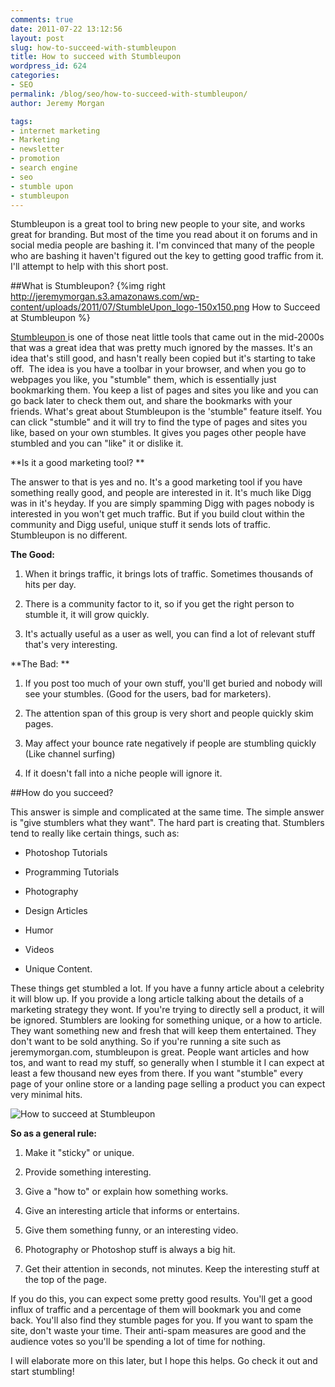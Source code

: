 ```yaml
---
comments: true
date: 2011-07-22 13:12:56
layout: post
slug: how-to-succeed-with-stumbleupon
title: How to succeed with Stumbleupon
wordpress_id: 624
categories:
- SEO
permalink: /blog/seo/how-to-succeed-with-stumbleupon/
author: Jeremy Morgan

tags:
- internet marketing
- Marketing
- newsletter
- promotion
- search engine
- seo
- stumble upon
- stumbleupon
---
```


Stumbleupon is a great tool to bring new people to your site, and works great for branding. But most of the time you read about it on forums and in social media people are bashing it. I'm convinced that many of the people who are bashing it haven't figured out the key to getting good traffic from it. I'll attempt to help with this short post.

##What is Stumbleupon?
{%img right http://jeremymorgan.s3.amazonaws.com/wp-content/uploads/2011/07/StumbleUpon_logo-150x150.png How to Succeed at Stumbleupon %}

[Stumbleupon ](http://www.stumbleupon.com/)is one of those neat little tools that came out in the mid-2000s that was a great idea that was pretty much ignored by the masses. It's an idea that's still good, and hasn't really been copied but it's starting to take off.  The idea is you have a toolbar in your browser, and when you go to webpages you like, you "stumble" them, which is essentially just bookmarking them. You keep a list of pages and sites you like and you can go back later to check them out, and share the bookmarks with your friends. What's great about Stumbleupon is the 'stumble" feature itself. You can click "stumble" and it will try to find the type of pages and sites you like, based on your own stumbles. It gives you pages other people have stumbled and you can "like" it or dislike it.

**Is it a good marketing tool? **

The answer to that is yes and no. It's a good marketing tool if you have something really good, and people are interested in it. It's much like Digg was in it's heyday. If you are simply spamming Digg with pages nobody is interested in you won't get much traffic. But if you build clout within the community and Digg useful, unique stuff it sends lots of traffic. Stumbleupon is no different.

**The Good:**
  
  1. When it brings traffic, it brings lots of traffic. Sometimes thousands of hits per day.

  
  2. There is a community factor to it, so if you get the right person to stumble it, it will grow quickly.

  
  3. It's actually useful as a user as well, you can find a lot of relevant stuff that's very interesting.


**The Bad: **

  
  1. If you post too much of your own stuff, you'll get buried and nobody will see your stumbles. (Good for the users, bad for marketers).

  
  2. The attention span of this group is very short and people quickly skim pages.

  
  3. May affect your bounce rate negatively if people are stumbling quickly (Like channel surfing)

  
  4. If it doesn't fall into a niche people will ignore it.


##How do you succeed?

This answer is simple and complicated at the same time. The simple answer is "give stumblers what they want". The hard part is creating that. Stumblers tend to really like certain things, such as:

  
  * Photoshop Tutorials

  
  * Programming Tutorials

  
  * Photography

  
  * Design Articles

  
  * Humor

  
  * Videos

  
  * Unique Content.


These things get stumbled a lot. If you have a funny article about a celebrity it will blow up. If you provide a long article talking about the details of a marketing strategy they wont. If you're trying to directly sell a product, it will be ignored. Stumblers are looking for something unique, or a how to article. They want something new and fresh that will keep them entertained. They don't want to be sold anything. So if you're running a site such as jeremymorgan.com, stumbleupon is great. People want articles and how tos, and want to read my stuff, so generally when I stumble it I can expect at least a few thousand new eyes from there. If you want "stumble" every page of your online store or a landing page selling a product you can expect very minimal hits.

![How to succeed at Stumbleupon](http://jeremymorgan.s3.amazonaws.com/wp-content/uploads/2011/07/stumbleupon-300x182.jpg)

**So as a general rule:**



  1. Make it "sticky" or unique.

  
  2. Provide something interesting.

  
  3. Give a "how to" or explain how something works.

  
  4. Give an interesting article that informs or entertains.

  
  5. Give them something funny, or an interesting video.

  
  6. Photography or Photoshop stuff is always a big hit.

  
  7. Get their attention in seconds, not minutes. Keep the interesting stuff at the top of the page.


If you do this, you can expect some pretty good results. You'll get a good influx of traffic and a percentage of them will bookmark you and come back. You'll also find they stumble pages for you. If you want to spam the site, don't waste your time. Their anti-spam measures are good and the audience votes so you'll be spending a lot of time for nothing.

I will elaborate more on this later, but I hope this helps. Go check it out and start stumbling!
